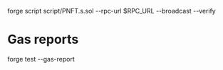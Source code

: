 forge script script/PNFT.s.sol --rpc-url $RPC_URL --broadcast --verify


# Gas reports
forge test --gas-report
